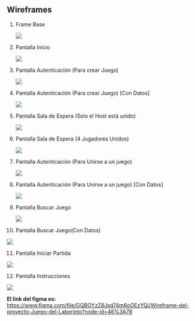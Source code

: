 ## Wireframes



1. Frame Base

   ![](https://github.com/Esteban201483/appweb20a-Esteban-Joel/blob/master/design/wireframes/src/1.%20Frame%20Base.svg)
2. Pantalla Inicio

   ![](https://github.com/Esteban201483/appweb20a-Esteban-Joel/blob/master/design/wireframes/src/2.%20Inicio.svg)
3. Pantalla Autenticación (Para crear Juego)

   ![](https://github.com/Esteban201483/appweb20a-Esteban-Joel/blob/master/design/wireframes/src/3.%20Autenticaci%C3%B3n%20%5BCrearJuego%5D.svg)
4. Pantalla Autenticación (Para crear Juego) [Con Datos]

   ![](https://github.com/Esteban201483/appweb20a-Esteban-Joel/blob/master/design/wireframes/src/4.%20Autenticaci%C3%B3n%20(Con%20datos)%20%5BCrear%20Juego%5D.svg)
5. Pantalla Sala de Espera (Solo el Host está unido)

   ![](https://github.com/Esteban201483/appweb20a-Esteban-Joel/blob/master/design/wireframes/src/5.%20Sala%20de%20Espera%20(Solo%20el%20creador%20Unido).svg)
6. Pantalla Sala de Espera (4 Jugadores Unidos)

   ![](https://github.com/Esteban201483/appweb20a-Esteban-Joel/blob/master/design/wireframes/src/6.%20Sala%20de%20Espera%20(4%20Jugadores%20Unidos).svg)
7. Pantalla Autenticación (Para Unirse a un juego)

   ![](https://github.com/Esteban201483/appweb20a-Esteban-Joel/blob/master/design/wireframes/src/7.%20Autenticaci%C3%B3n%20%5BUnirse%20a%20Juego%5D.svg)
8. Pantalla Autenticación (Para Unirse a un juego) [Con Datos]

   ![](https://github.com/Esteban201483/appweb20a-Esteban-Joel/blob/master/design/wireframes/src/8.%20Autenticaci%C3%B3n%20(Con%20datos)%20%5BUnirse%20a%20Juego%5D.svg)
9. Pantalla Buscar Juego

   ![](https://github.com/Esteban201483/appweb20a-Esteban-Joel/blob/master/design/wireframes/src/9.%20Buscar%20Juego.svg)
10. Pantalla Buscar Juego(Con Datos)

   ![](https://github.com/Esteban201483/appweb20a-Esteban-Joel/blob/master/design/wireframes/src/10.%20Buscar%20Juego%20(Con%20datos).svg)

11. Pantalla Iniciar Partida

   ![](https://github.com/Esteban201483/appweb20a-Esteban-Joel/blob/master/design/wireframes/src/11.%20Inicio%20de%20la%20Partida.svg)

12. Pantalla Instrucciones

   ![](https://github.com/Esteban201483/appweb20a-Esteban-Joel/blob/master/design/wireframes/src/12.%20Instrucciones.svg)


**El link del figma es:** https://www.figma.com/file/GQBOYzZ8Jxd74m6oOEzYQi/Wireframe-del-proyecto-Juego-del-Laberinto?node-id=46%3A78 
